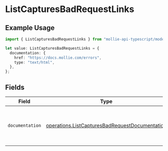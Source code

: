 # ListCapturesBadRequestLinks

## Example Usage

```typescript
import { ListCapturesBadRequestLinks } from "mollie-api-typescript/models/operations";

let value: ListCapturesBadRequestLinks = {
  documentation: {
    href: "https://docs.mollie.com/errors",
    type: "text/html",
  },
};
```

## Fields

| Field                                                                                                            | Type                                                                                                             | Required                                                                                                         | Description                                                                                                      |
| ---------------------------------------------------------------------------------------------------------------- | ---------------------------------------------------------------------------------------------------------------- | ---------------------------------------------------------------------------------------------------------------- | ---------------------------------------------------------------------------------------------------------------- |
| `documentation`                                                                                                  | [operations.ListCapturesBadRequestDocumentation](../../models/operations/listcapturesbadrequestdocumentation.md) | :heavy_check_mark:                                                                                               | The URL to the generic Mollie API error handling guide.                                                          |